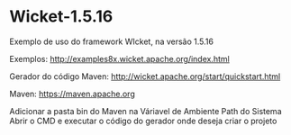 # Wicket-1.5.16

Exemplo de uso do framework WIcket, na versão 1.5.16

Exemplos: http://examples8x.wicket.apache.org/index.html

Gerador do código Maven: http://wicket.apache.org/start/quickstart.html

Maven: https://maven.apache.org

Adicionar a pasta bin do Maven na Váriavel de Ambiente Path do Sistema
Abrir o CMD e executar o código do gerador onde deseja criar o projeto
